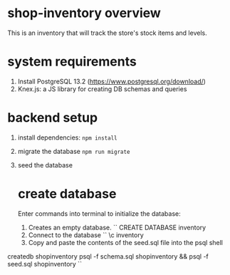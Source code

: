 # shop-inventory overview
This is an inventory that will track the store's stock items and levels. 

# system requirements
1. Install PostgreSQL 13.2 (https://www.postgresql.org/download/)
2. Knex.js: a JS library for creating DB schemas and queries

# backend setup
1. install dependencies: `npm install`
2. migrate the database `npm run migrate`
3. seed the database

    # create database
    Enter commands into terminal to initialize the database:
    1. Creates an empty database.
    `` CREATE DATABASE inventory
    2. Connect to the database
    `` \c inventory
    3. Copy and paste the contents of the seed.sql file into the psql shell

createdb shopinventory
psql -f schema.sql shopinventory && psql -f seed.sql shopinventory
``
